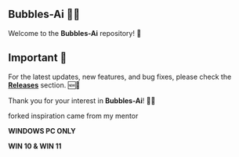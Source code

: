 ## Bubbles-Ai 🧠✨

Welcome to the **Bubbles-Ai** repository! 👋

## Important 🚨

For the latest updates, new features, and bug fixes, please check the **[Releases](https://github.com/KernFerm/Bubbles-Ai/releases)** section. 🆕🔧

Thank you for your interest in **Bubbles-Ai**! 🙏😊


forked inspiration came from my mentor


**WINDOWS PC ONLY**

**WIN 10 & WIN 11**
